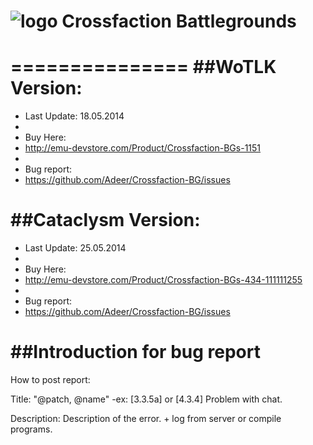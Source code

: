 # ![logo](https://dl-web.dropbox.com/get/cfbg.png?_subject_uid=287228808&w=AACzHxzwSRsmdl2T4stiXcW9hMpQPZN3CokKnMN9dEsUHQ) Crossfaction Battlegrounds
===============
##WoTLK Version:
===============
+ Last Update: 18.05.2014
+ 
+ Buy Here:
+ http://emu-devstore.com/Product/Crossfaction-BGs-1151
+ 
+ Bug report:
+ https://github.com/Adeer/Crossfaction-BG/issues

##Cataclysm Version:
===============
+ Last Update: 25.05.2014
+ 
+ Buy Here:
+ http://emu-devstore.com/Product/Crossfaction-BGs-434-111111255
+ 
+ Bug report:
+ https://github.com/Adeer/Crossfaction-BG/issues
 

##Introduction for bug report
===============
How to post report:

Title: "@patch, @name"
-ex: [3.3.5a] or [4.3.4] Problem with chat.

Description: Description of the error. + log from server or compile programs.
